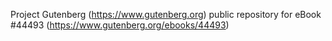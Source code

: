 Project Gutenberg (https://www.gutenberg.org) public repository for eBook #44493 (https://www.gutenberg.org/ebooks/44493)
